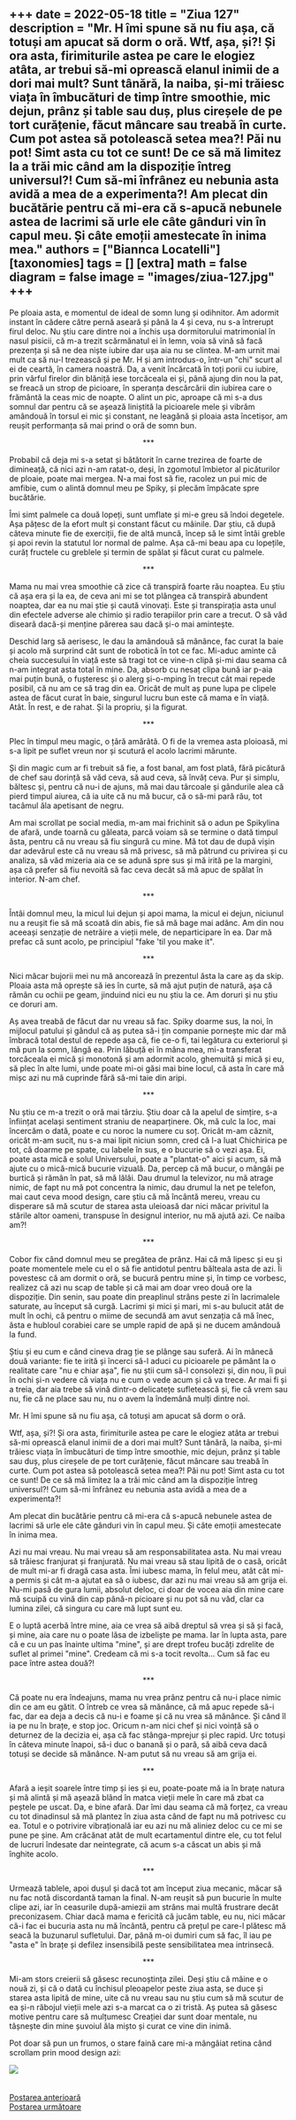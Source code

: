 
+++
date = 2022-05-18
title = "Ziua 127"
description = "Mr. H îmi spune să nu fiu așa, că totuși am apucat să dorm o oră. Wtf, așa, și?! Și ora asta, firimiturile astea pe care le elogiez atâta, ar trebui să-mi oprească elanul inimii de a dori mai mult? Sunt tânără, la naiba, și-mi trăiesc viața în îmbucături de timp între smoothie, mic dejun, prânz și table sau duș, plus cireșele de pe tort curățenie, făcut mâncare sau treabă în curte. Cum pot astea să potolească setea mea?! Păi nu pot! Simt asta cu tot ce sunt! De ce să mă limitez la a trăi mic când am la dispoziție întreg universul?! Cum să-mi înfrânez eu nebunia asta avidă a mea de a experimenta?! Am plecat din bucătărie pentru că mi-era că s-apucă nebunele astea de lacrimi să urle ele câte gânduri vin în capul meu. Și câte emoții amestecate în inima mea."
authors = ["Biannca Locatelli"]
[taxonomies]
tags = []
[extra]
math = false
diagram = false
image = "images/ziua-127.jpg"
+++
---

Pe ploaia asta, e momentul de ideal de somn lung și odihnitor. Am adormit instant în cădere către pernă aseară și până la 4 și ceva, nu s-a întrerupt firul deloc. Nu știu care dintre noi a închis ușa dormitorului matrimonial în nasul pisicii, că m-a trezit scărmănatul ei în lemn, voia să vină să facă prezența și să ne dea niște iubire dar ușa aia nu se clintea. M-am urnit mai mult ca să nu-l trezească și pe Mr. H și am introdus-o, într-un "chi" scurt al ei de ceartă, în camera noastră. Da, a venit încărcată în toți porii cu iubire, prin vârful firelor din blăniță iese torcăceala ei și, până ajung din nou la pat, se freacă un strop de picioare, în speranța descărcării din iubirea care o frământă la ceas mic de noapte. O alint un pic, aproape că mi s-a dus somnul dar pentru că se așează liniștită la picioarele mele și vibrăm amândouă în torsul ei mic și constant, ne leagănă și ploaia asta încetișor, am reușit performanța să mai prind o oră de somn bun.

<p style="text-align: center;">***</p>

Probabil că deja mi s-a setat și bătătorit în carne trezirea de foarte de dimineață, că nici azi n-am ratat-o, deși, în zgomotul îmbietor al picăturilor de ploaie, poate mai mergea. N-a mai fost să fie, racolez un pui mic de amfibie, cum o alintă domnul meu pe Spiky, și plecăm împăcate spre bucătărie.

Îmi simt palmele ca două lopeți, sunt umflate și mi-e greu să îndoi degetele. Așa pățesc de la efort mult și constant făcut cu mâinile. Dar știu, că după câteva minute fie de exerciții, fie de altă muncă, încep să le simt întâi greble și apoi revin la statutul lor normal de palme. Așa că-mi beau apa cu lopețile, curăț fructele cu greblele și termin de spălat și făcut curat cu palmele.

<p style="text-align: center;">***</p>

Mama nu mai vrea smoothie că zice că transpiră foarte rău noaptea. Eu știu că așa era și la ea, de ceva ani mi se tot plângea că transpiră abundent noaptea, dar ea nu mai știe și caută vinovați. Este și transpirația asta unul din efectele adverse ale chimio și radio terapiilor prin care a trecut. O să văd diseară dacă-și menține părerea sau dacă și-o mai amintește.

Deschid larg să aerisesc, le dau la amândouă să mănânce, fac curat la baie și acolo mă surprind cât sunt de robotică în tot ce fac. Mi-aduc aminte că cheia succesului în viață este să tragi tot ce vine-n clipă și-mi dau seama că n-am integrat asta total în mine. Da, absorb cu nesaț clipa bună iar p-aia mai puțin bună, o fușteresc și o alerg și-o-mping în trecut cât mai repede posibil, că nu am ce să trag din ea. Oricât de mult aș pune lupa pe clipele astea de făcut curat în baie, singurul lucru bun este că mama e în viață. Atât. În rest, e de rahat. Și la propriu, și la figurat.

<p style="text-align: center;">***</p>

Plec în timpul meu magic, o țâră amărâtă. O fi de la vremea asta ploioasă, mi s-a lipit pe suflet vreun nor și scutură el acolo lacrimi mărunte.

Și din magic cum ar fi trebuit să fie, a fost banal, am fost plată, fără picătură de chef sau dorință să văd ceva, să aud ceva, să învăț ceva. Pur și simplu, băltesc și, pentru că nu-i de ajuns, mă mai dau târcoale și gândurile alea că pierd timpul aiurea, că ia uite că nu mă bucur, că o să-mi pară rău, tot tacâmul ăla apetisant de negru.

Am mai scrollat pe social media, m-am mai frichinit să o adun pe Spikylina de afară, unde toarnă cu găleata, parcă voiam să se termine o dată timpul ăsta, pentru că nu vreau să fiu singură cu mine. Mă tot dau de după vișin dar adevărul este că nu vreau să mă privesc, să mă pătrund cu privirea și cu analiza, să văd mizeria aia ce se adună spre sus și mă irită pe la margini, așa că prefer să fiu nevoită să fac ceva decât să mă apuc de spălat în interior. N-am chef.

<p style="text-align: center;">***</p>

Întâi domnul meu, la micul lui dejun și apoi mama, la micul ei dejun, niciunul nu a reușit fie să mă scoată din abis, fie să mă bage mai adânc. Am din nou aceeași senzație de netrăire a vieții mele, de neparticipare în ea. Dar mă prefac că sunt acolo, pe principiul "fake 'til you make it".

<p style="text-align: center;">***</p>

Nici măcar bujorii mei nu mă ancorează în prezentul ăsta la care aș da skip. Ploaia asta mă oprește să ies în curte, să mă ajut puțin de natură, așa că rămân cu ochii pe geam, jinduind nici eu nu știu la ce. Am doruri și nu știu ce doruri am.

Aș avea treabă de făcut dar nu vreau să fac. Spiky doarme sus, la noi, în mijlocul patului și gândul că aș putea să-i țin companie pornește mic dar mă îmbracă total destul de repede așa că, fie ce-o fi, tai legătura cu exteriorul și mă pun la somn, lângă ea. Prin lăbuță ei în mâna mea, mi-a transferat torcăceala ei mică și monotonă și am adormit acolo, ghemuită și mică și eu, să plec în alte lumi, unde poate mi-oi găsi mai bine locul, că asta în care mă mișc azi nu mă cuprinde fără să-mi taie din aripi.

<p style="text-align: center;">***</p>

Nu știu ce m-a trezit o oră mai târziu. Știu doar că la apelul de simțire, s-a înființat același sentiment straniu de neaparținere. Ok, mă culc la loc, mai încercăm o dată, poate e cu noroc la numere cu soț. Oricât m-am căznit, oricât m-am sucit, nu s-a mai lipit niciun somn, cred că l-a luat Chichirica pe tot, că doarme pe spate, cu labele în sus, e o bucurie să o vezi așa. Ei, poate asta mică e solul Universului, poate a "plantat-o" aici și acum, să mă ajute cu o mică-mică bucurie vizuală. Da, percep că mă bucur, o mângâi pe burtică și rămân în pat, să mă lălăi. Dau drumul la televizor, nu mă atrage nimic, de fapt nu mă pot concentra la nimic, dau drumul la net pe telefon, mai caut ceva mood design, care știu că mă încântă mereu, vreau cu disperare să mă scutur de starea asta uleioasă dar nici măcar privitul la stările altor oameni, transpuse în designul interior, nu mă ajută azi. Ce naiba am?!

<p style="text-align: center;">***</p>

Cobor fix când domnul meu se pregătea de prânz. Hai că mă lipesc și eu și poate momentele mele cu el o să fie antidotul pentru bălteala asta de azi. Îi povestesc că am dormit o oră, se bucură pentru mine și, în timp ce vorbesc, realizez că azi nu scap de table și că mai am doar vreo două ore la dispoziție. Din senin, sau poate din preaplinul strâns peste zi în lacrimalele saturate, au început să curgă. Lacrimi și mici și mari, mi s-au bulucit atât de mult în ochi, că pentru o miime de secundă am avut senzația că mă înec, ăsta e hubloul corabiei care se umple rapid de apă și ne ducem amândouă la fund.

Știu și eu cum e când cineva drag ție se plânge sau suferă. Ai în mânecă două variante: fie te irită și încerci să-l aduci cu picioarele pe pământ la o realitate care "nu e chiar așa", fie nu știi cum să-l consolezi și, din nou, îi pui în ochi și-n vedere că viața nu e cum o vede acum și că va trece. Ar mai fi și a treia, dar aia trebe să vină dintr-o delicatețe sufletească și, fie că vrem sau nu, fie că ne place sau nu, nu o avem la îndemână mulți dintre noi.

Mr. H îmi spune să nu fiu așa, că totuși am apucat să dorm o oră.

Wtf, așa, și?! Și ora asta, firimiturile astea pe care le elogiez atâta ar trebui să-mi oprească elanul inimii de a dori mai mult? Sunt tânără, la naiba, și-mi trăiesc viața în îmbucături de timp între smoothie, mic dejun, prânz și table sau duș, plus cireșele de pe tort curățenie, făcut mâncare sau treabă în curte. Cum pot astea să potolească setea mea?! Păi nu pot! Simt asta cu tot ce sunt! De ce să mă limitez la a trăi mic când am la dispoziție întreg universul?! Cum să-mi înfrânez eu nebunia asta avidă a mea de a experimenta?!

Am plecat din bucătărie pentru că mi-era că s-apucă nebunele astea de lacrimi să urle ele câte gânduri vin în capul meu. Și câte emoții amestecate în inima mea.

Azi nu mai vreau. Nu mai vreau să am responsabilitatea asta. Nu mai vreau să trăiesc franjurat și franjurată. Nu mai vreau să stau lipită de o casă, oricât de mult mi-ar fi dragă casa asta. Îmi iubesc mama, în felul meu, atât cât mi-a permis și cât m-a ajutat ea să o iubesc, dar azi nu mai vreau să am grija ei. Nu-mi pasă de gura lumii, absolut deloc, ci doar de vocea aia din mine care mă scuipă cu vină din cap până-n picioare și nu pot să nu văd, clar ca lumina zilei, că singura cu care mă lupt sunt eu.

E o luptă acerbă între mine, aia ce vrea să aibă dreptul să vrea și să și facă, și mine, aia care nu o poate lăsa de izbeliște pe mama. Iar în lupta asta, pare că e cu un pas înainte ultima "mine", și are drept trofeu bucăți zdrelite de suflet al primei "mine". Credeam că mi s-a tocit revolta… Cum să fac eu pace între astea două?!

<p style="text-align: center;">***</p>

Că poate nu era îndeajuns, mama nu vrea prânz pentru că nu-i place nimic din ce am eu gătit. O întreb ce vrea să mănânce, că mă apuc repede să-i fac, dar ea deja a decis că nu-i e foame și că nu vrea să mănânce. Și când îl ia pe nu în brațe, e stop joc. Oricum n-am nici chef și nici voință să o deturnez de la decizia ei, așa că fac stânga-mprejur și plec rapid. Urc totuși în câteva minute înapoi, să-i duc o banană și o pară, să aibă ceva dacă totuși se decide să mănânce. N-am putut să nu vreau să am grija ei.

<p style="text-align: center;">***</p>

Afară a ieșit soarele între timp și ies și eu, poate-poate mă ia în brațe natura și mă alintă și mă așează blând în matca vieții mele în care mă zbat ca peștele pe uscat. Da, e bine afară. Dar îmi dau seama că mă forțez, ca vreau cu tot dinadinsul să mă plantez în ziua asta când de fapt nu mă potrivesc cu ea. Totul e o potrivire vibrațională iar eu azi nu mă aliniez deloc cu ce mi se pune pe șine. Am crăcănat atât de mult ecartamentul dintre ele, cu tot felul de lucruri îndesate dar neintegrate, că acum s-a căscat un abis și mă înghite acolo.

<p style="text-align: center;">***</p>

Urmează tablele, apoi dușul și dacă tot am început ziua mecanic, măcar să nu fac notă discordantă taman la final. N-am reușit să pun bucurie în multe clipe azi, iar în ceasurile după-amiezii am strâns mai multă frustrare decât preconizasem. Chiar dacă mama e fericită că jucăm table, eu nu, nici măcar că-i fac ei bucuria asta nu mă încântă, pentru că prețul pe care-l plătesc mă seacă la buzunarul sufletului. Dar, până m-oi dumiri cum să fac, îl iau pe "asta e" în brațe și defilez insensibilă peste sensibilitatea mea intrinsecă.

<p style="text-align: center;">***</p>

Mi-am stors creierii să găsesc recunoștința zilei. Deși știu că mâine e o nouă zi, și că o dată cu închisul pleoapelor peste ziua asta, se duce și starea asta lipită de mine, uite că nu vreau sau nu știu cum să mă scutur de ea și-n răbojul vieții mele azi s-a marcat ca o zi tristă. Aș putea să găsesc motive pentru care să mulțumesc Creației dar sunt doar mentale, nu tâșnește din mine șuvoiul ăla mișto și curat ce vine din inimă.

Pot doar să pun un frumos, o stare faină care mi-a mângâiat retina când scrollam prin mood design azi:

<div class="flex justify-center">
  <img src="images/mood.jpeg" />
</div>

<br/>

<br/>

<div class="flex justify-between">
  <div>
    <a href="/blog/ziua-126/">Postarea anterioară</a>
  </div>
  <div>
    <a href="/blog/ziua-128/">Postarea următoare</a>
  </div>
</div>
